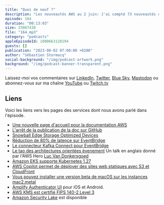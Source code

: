 ```yaml
---
title: "Quoi de neuf ?"
description: "Les nouveautés AWS au 2 juin: J'ai compté 73 nouveautés ces deux dernières semaines. Comme chaque semaine, ma sélection est biaisée et je retiens les nouveautés qui vont parler aux builders: les architectes et les développeur-peuses. Si vous manipulez des gros volumes de données, j'ai quelque chose pour vous cette semaine. De même si travaillez avec des architectures orientées évenements ou si vous déployez des conteneurs sur K8s. Restez aussi si vous développez des applications mobiles sur iOS ou Android. Et je terminerai par un nouveau service : Security Data Lake. On détaille tout cela dans le podcast \U0001F399 AWS ☁️ en \U0001F1EB\U0001F1F7."
episode: 164
duration: "00:13:03"
size: 25067438
file: "164.mp3"
category: "podcasts"
appleEpisodeId: 1000663120194
guests: []
publication: "2023-06-02 07:00:00 +0200"
author: "Sébastien Stormacq"
social-background: "/img/podcast-artwork.png"
background: "/img/podcast-banner-transparent.png"
---
```


Laissez-moi vos commentaires sur [LinkedIn](https://www.linkedin.com/in/sebastienstormacq/), [Twitter](https://twitter.com/sebsto), [Blue Sky](https://bsky.app/profile/sebsto.bsky.social), [Mastodon](https://awscommunity.social/@sebsto) ou abonnez-vous sur ma chaîne [YouTube](https://www.youtube.com/sebsto) ou [Twitch.tv](https://www.twitch.tv/sebAWS)

## Liens

Voici les liens vers les pages des services dont nous avons parlé dans l'épisode.

- [Une nouvelle page d'accueil pour la documentation AWS](https://docs.aws.amazon.com/)
- [L'arrêt de la publication de la doc sur GitHub](https://aws.amazon.com/blogs/aws/retiring-the-aws-documentation-on-github/)
- [Snowball Edge Storage Optimized Devices](https://aws.amazon.com/blogs/aws/new-snowball-edge-storage-optimized-devices-with-more-storage-and-bandwidth/)
- [Réduction de 80% de latence sur EventBridge](https://aws.amazon.com/about-aws/whats-new/2023/05/improved-end-to-end-latencies-amazon-eventbridge-event-buses/)
- [Le connecteur Kafka Connect pour EventBridge](https://aws.amazon.com/about-aws/whats-new/2023/05/amazon-eventbridge-open-source-connector-kafka-connect/)
- [Le tao des architectures orientées évenement](https://www.youtube.com/watch?v=9r9WDzzTcr0) Un talk en anglais donné par l'AWS Hero [Luc Van Donkersgoed](https://aws.amazon.com/developer/community/heroes/luc-van-donkersgoed/)
- [Amazon EKS supporte Kubernetes 1.27](https://aws.amazon.com/about-aws/whats-new/2023/05/amazon-eks-eks-distro-kubernetes-version-1-27/)
- [AWS Copilot permet de déployer des sites web statiques avec S3 et CloudFront](https://aws.amazon.com/about-aws/whats-new/2023/05/aws-copilot-static-site-pattern-single-page-web-applications/)
- [Vous pouvez installer une version beta de macOS sur les instances mac2.metal](https://aws.amazon.com/about-aws/whats-new/2023/05/amazon-ec2-m1-mac-instances-beta-macos-versions/)
- [Amplify Authenticator UI](https://aws.amazon.com/about-aws/whats-new/2023/05/aws-amplify-authenticator-ul-library-swift-android/) pour iOS et Android.
- [AWS KMS est certifié FIPS 140-2 Level 3](https://aws.amazon.com/about-aws/whats-new/2023/05/aws-kms-hsm-fips-security-level-3/)
- [Amazon Security Lake](https://aws.amazon.com/about-aws/whats-new/2023/05/amazon-security-lake-generally-available/) est disponible